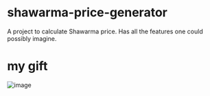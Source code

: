 # shawarma-price-generator

A project to calculate Shawarma price. Has all the features one could possibly imagine.

# my gift
![image](https://user-images.githubusercontent.com/22417494/188220037-c40e2daf-2239-4bf8-a56e-64df6a2b0cb9.png)
